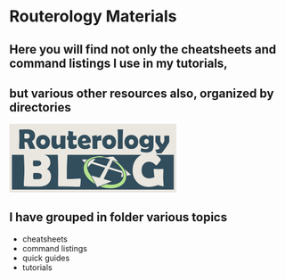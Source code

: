 # Routerology Materials

## Here you will find not only the cheatsheets and command listings I use in my tutorials, 
## but various other resources also, organized by directories

<img src="./img/routerology.png" width="300" />

## I have grouped in folder various topics

- cheatsheets
- command listings
- quick guides
- tutorials
